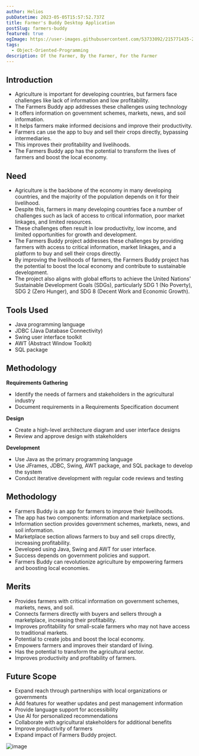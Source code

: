 ```yaml
---
author: Helios
pubDatetime: 2023-05-05T15:57:52.737Z
title: Farmer's Buddy Desktop Application
postSlug: farmers-buddy
featured: true
ogImage: https://user-images.githubusercontent.com/53733092/215771435-25408246-2309-4f8b-a781-1f3d93bdf0ec.png
tags:
  - Object-Oriented-Programming
description: Of the Farmer, By the Farmer, For the Farmer
---
```


## Introduction

- Agriculture is important for developing countries, but farmers face challenges like lack of information and low profitability.
- The Farmers Buddy app addresses these challenges using technology
- It offers information on government schemes, markets, news, and soil information.
- It helps farmers make informed decisions and improve their productivity.
- Farmers can use the app to buy and sell their crops directly, bypassing intermediaries.
- This improves their profitability and livelihoods.
- The Farmers Buddy app has the potential to transform the lives of farmers and boost the local economy.


## Need

- Agriculture is the backbone of the economy in many developing countries, and the majority of the population depends on it for their livelihood.
- Despite this, farmers in many developing countries face a number of challenges such as lack of access to critical information, poor market linkages, and limited resources.
- These challenges often result in low productivity, low income, and limited opportunities for growth and development.
- The Farmers Buddy project addresses these challenges by providing farmers with access to critical information, market linkages, and a platform to buy and sell their crops directly.
- By improving the livelihoods of farmers, the Farmers Buddy project has the potential to boost the local economy and contribute to sustainable development.
- The project also aligns with global efforts to achieve the United Nations' Sustainable Development Goals (SDGs), particularly SDG 1 (No Poverty), SDG 2 (Zero Hunger), and SDG 8 (Decent Work and Economic Growth).


## Tools Used

- Java programming language
- JDBC (Java Database Connectivity)
- Swing user interface toolkit
- AWT (Abstract Window Toolkit)
- SQL package

## Methodology

**Requirements Gathering**

- Identify the needs of farmers and stakeholders in the agricultural industry
- Document requirements in a Requirements Specification document

**Design**

- Create a high-level architecture diagram and user interface designs
- Review and approve design with stakeholders

**Development**

- Use Java as the primary programming language
- Use JFrames, JDBC, Swing, AWT package, and SQL package to develop the system
- Conduct iterative development with regular code reviews and testing

## Methodology

- Farmers Buddy is an app for farmers to improve their livelihoods.
- The app has two components: information and marketplace sections.
- Information section provides government schemes, markets, news, and soil information.
- Marketplace section allows farmers to buy and sell crops directly, increasing profitability.
- Developed using Java, Swing and AWT for user interface.
- Success depends on government policies and support.
- Farmers Buddy can revolutionize agriculture by empowering farmers and boosting local economies.

## Merits

- Provides farmers with critical information on government schemes, markets, news, and soil.
- Connects farmers directly with buyers and sellers through a marketplace, increasing their profitability.
- Improves profitability for small-scale farmers who may not have access to traditional markets.
- Potential to create jobs and boost the local economy.
- Empowers farmers and improves their standard of living.
- Has the potential to transform the agricultural sector.
- Improves productivity and profitability of farmers.

## Future Scope

- Expand reach through partnerships with local organizations or governments
- Add features for weather updates and pest management information
- Provide language support for accessibility
- Use AI for personalized recommendations
- Collaborate with agricultural stakeholders for additional benefits
- Improve productivity of farmers
- Expand impact of Farmers Buddy project.
    


![image](https://user-images.githubusercontent.com/103866475/236380520-91f1d1f0-994c-4ee9-be8a-a0fa73d9ae5c.png)










